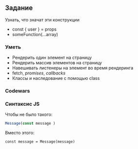 ## Задание

Узнать, что значат эти конструкции
- const { user } = props
- someFunction(...array)


### Уметь
- Рендерить один элемент на страницу
- Рендерить массив элементов на страницу
- Навешивать листенеры на элемент во время рендеринга
- fetch, *promises*, *callbacks*
- Классы и наследование с помощью class

### Codewars

### Синтаксис JS
Чтобы не было такого:
```javascript
Message(const message )
```

Вместо этого:
```javacript
const message = Message(message)
```
